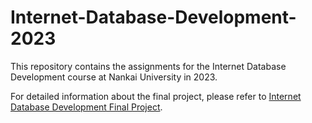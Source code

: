 # Internet-Database-Development-2023

This repository contains the assignments for the Internet Database Development course at Nankai University in 2023.

For detailed information about the final project, please refer to [Internet Database Development Final Project](https://github.com/NKU-Data-Titans/NKU-InternetDatabaseDevelopment2023).

